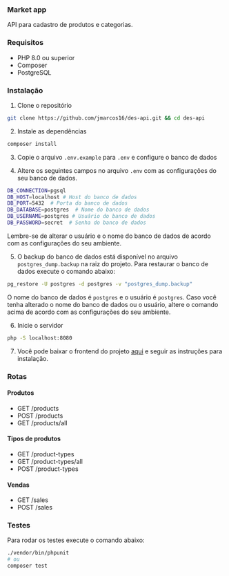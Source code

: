 ### Market app

API para cadastro de produtos e categorias.

### Requisitos
- PHP 8.0 ou superior
- Composer
- PostgreSQL

### Instalação
1. Clone o repositório

```bash
git clone https://github.com/jmarcos16/des-api.git && cd des-api
```

2. Instale as dependências

```bash
composer install
```

3. Copie o arquivo `.env.example` para `.env` e configure o banco de dados

4. Altere os seguintes campos no arquivo `.env` com as configurações do seu banco de dados.

```bash
DB_CONNECTION=pgsql
DB_HOST=localhost # Host do banco de dados
DB_PORT=5432  # Porta do banco de dados
DB_DATABASE=postgres  # Nome do banco de dados
DB_USERNAME=postgres # Usuário do banco de dados
DB_PASSWORD=secret  # Senha do banco de dados
```
Lembre-se de alterar o usuário e o nome do banco de dados de acordo com as configurações do seu ambiente.

5. O backup do banco de dados está disponível no arquivo `postgres_dump.backup` na raiz do projeto. Para restaurar o banco de dados execute o comando abaixo:

```bash
pg_restore -U postgres -d postgres -v "postgres_dump.backup"

```
O nome do banco de dados é `postgres` e o usuário é `postgres`. Caso você tenha alterado o nome do banco de dados ou o usuário, altere o comando acima de acordo com as configurações do seu ambiente.

6. Inicie o servidor

```bash
php -S localhost:8080
```

7. Você pode baixar o frontend do projeto [aqui](https://github.com/jmarcos16/des-front) e seguir as instruções para instalação.

### Rotas

#### Produtos
- GET /products
- POST /products
- GET /products/all
#### Tipos de produtos
- GET /product-types
- GET /product-types/all
- POST /product-types
#### Vendas
- GET /sales
- POST /sales

### Testes
Para rodar os testes execute o comando abaixo:

```bash
./vendor/bin/phpunit 
# ou
composer test
```
